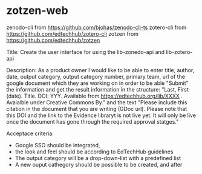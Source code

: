 # zotzen-web

zenodo-cli from https://github.com/bjohas/zenodo-cli-ts
zotero-cli from https://github.com/edtechhub/zotero-cli
zotzen from https://github.com/edtechhub/zotzen

Title: Create the user interface for using the lib-zonedo-api and lib-zotero-api

Description: As a product owner I would like to be able to enter title, author, date, output category, output category number, primary team, url of the google document which they are working on in order to be able "Submit" the information and get the result information in the structure:
"Last, First (date). Title.  DOI: YYY. Available from https://edtechhub.org/lib/XXXX . Avaialble under Creative Commons By." and the text "Please include this citation in the document that you are writing (GDoc url).
Please note that this DOI and the link to the Evidence libraryt is not live yet. It will only be live once the document has gone through the required approval statges."

Acceptace criteria:
* Google SSO should be integrated,
* the look and feel should be according to EdTechHub guidelines
* The output category will be a drop-down-list with a predefined list
* A new ouput cathegory should be possible to be created, and after
